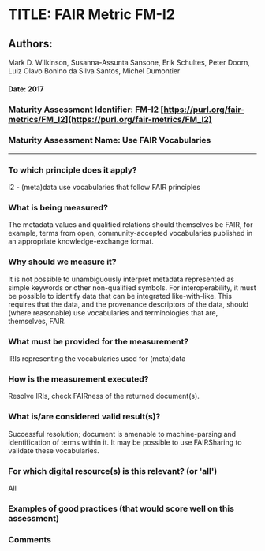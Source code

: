 # TITLE:  FAIR Metric FM-I2

## Authors: 
Mark D. Wilkinson, Susanna-Assunta Sansone, Erik Schultes, Peter Doorn,
Luiz Olavo Bonino da Silva Santos, Michel Dumontier

#### Date: 2017


### Maturity Assessment Identifier: FM-I2 [https://purl.org/fair-metrics/FM_I2](https://purl.org/fair-metrics/FM_I2)

### Maturity Assessment Name:  Use FAIR Vocabularies
----

### To which principle does it apply?  
I2 - (meta)data use vocabularies that follow FAIR principles


### What is being measured?
The metadata values and qualified relations should themselves be FAIR, for example, terms from open, community-accepted vocabularies published in an appropriate knowledge-exchange format.



### Why should we measure it?
It is not possible to unambiguously interpret metadata represented as simple keywords or other non-qualified symbols.  For interoperability, it must be possible to identify data that can be integrated like-with-like.  This requires that the data, and the provenance descriptors of the data, should (where reasonable) use vocabularies and terminologies that are, themselves, FAIR.


### What must be provided for the measurement?
IRIs representing the vocabularies used for (meta)data 


### How is the measurement executed?
Resolve IRIs, check FAIRness of the returned document(s).


### What is/are considered valid result(s)?
Successful resolution; document is amenable to machine-parsing and identification of terms within it.  It may be possible to use FAIRSharing to validate these vocabularies.



### For which digital resource(s) is this relevant? (or 'all')
All

### Examples of good practices (that would score well on this assessment)


### Comments
